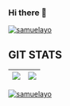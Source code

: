 ### Hi there 👋


<p align="left"> <a href="https://github.com/ryo-ma/github-profile-trophy"><img src="https://github-profile-trophy.vercel.app/?username=samuelayo" alt="samuelayo" /></a> </p>

## GIT STATS
<img src="https://github-readme-stats.vercel.app/api?username=samuelayo&&show_icons=true&count_private=true&theme=midnight-purple"/>|<img src="https://github-readme-streak-stats.herokuapp.com/?user=samuelayo&theme=midnight-purple"/>|
|---|---|

<p align="left"> <a href="https://github.com/ryo-ma/github-profile-trophy"><img src="https://komarev.com/ghpvc/?username=samuelayo&label=Profile%20views&color=0e75b6&style=flat" alt="samuelayo" /></a> </p>


<!--
**samuelayo/samuelayo** is a ✨ _special_ ✨ repository because its `README.md` (this file) appears on your GitHub profile.

Here are some ideas to get you started:

- 🔭 I’m currently working on ...
- 🌱 I’m currently learning ...
- 👯 I’m looking to collaborate on ...
- 🤔 I’m looking for help with ...
- 💬 Ask me about ...
- 📫 How to reach me: ...
- 😄 Pronouns: ...
- ⚡ Fun fact: ... Ask me 
-->
